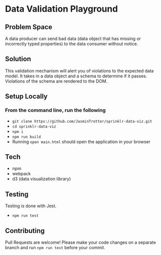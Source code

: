 # Data Validation Playground

## Problem Space

A data producer can send bad data (data object that has missing or incorrectly
typed properties) to the data consumer without notice.

## Solution

This validation mechanism will alert you of violations to the expected data model.
It takes in a data object and a schema to determine if it passes.
Violations of the schema are rendered to the DOM.

## Setup Locally

### From the command line, run the following

- `git clone https://github.com/JasminTrotter/sprinklr-data-viz.git`
- `cd sprinklr-data-viz`
- `npm i`
- `npm run build`
- Running `open main.html` should open the application in your browser

## Tech

- npm
- webpack
- d3 (data visualization library)

## Testing

Testing is done with Jest.

- `npm run test`

## Contributing

Pull Requests are welcome! Please make your code changes on a separate branch
and run `npm run test` before your commit.
